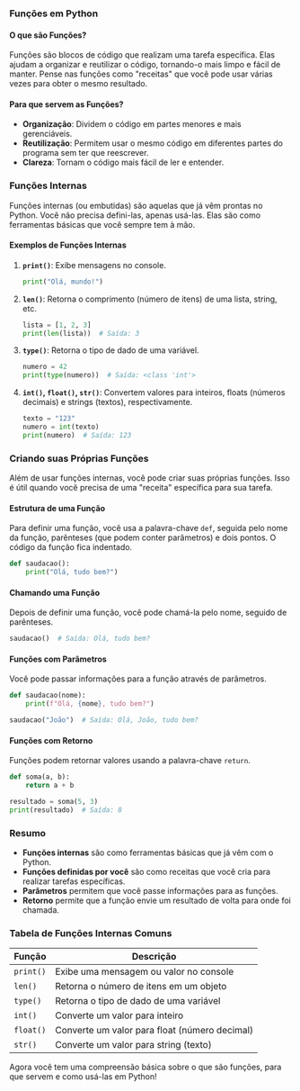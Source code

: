 ### Funções em Python

#### O que são Funções?

Funções são blocos de código que realizam uma tarefa específica. Elas ajudam a organizar e reutilizar o código, tornando-o mais limpo e fácil de manter. Pense nas funções como "receitas" que você pode usar várias vezes para obter o mesmo resultado.

#### Para que servem as Funções?

- **Organização**: Dividem o código em partes menores e mais gerenciáveis.
- **Reutilização**: Permitem usar o mesmo código em diferentes partes do programa sem ter que reescrever.
- **Clareza**: Tornam o código mais fácil de ler e entender.

### Funções Internas

Funções internas (ou embutidas) são aquelas que já vêm prontas no Python. Você não precisa defini-las, apenas usá-las. Elas são como ferramentas básicas que você sempre tem à mão.

#### Exemplos de Funções Internas

1. **`print()`**: Exibe mensagens no console.

   ```python
   print("Olá, mundo!")
   ```

2. **`len()`**: Retorna o comprimento (número de itens) de uma lista, string, etc.

   ```python
   lista = [1, 2, 3]
   print(len(lista))  # Saída: 3
   ```

3. **`type()`**: Retorna o tipo de dado de uma variável.

   ```python
   numero = 42
   print(type(numero))  # Saída: <class 'int'>
   ```

4. **`int()`, `float()`, `str()`**: Convertem valores para inteiros, floats (números decimais) e strings (textos), respectivamente.

   ```python
   texto = "123"
   numero = int(texto)
   print(numero)  # Saída: 123
   ```

### Criando suas Próprias Funções

Além de usar funções internas, você pode criar suas próprias funções. Isso é útil quando você precisa de uma "receita" específica para sua tarefa.

#### Estrutura de uma Função

Para definir uma função, você usa a palavra-chave `def`, seguida pelo nome da função, parênteses (que podem conter parâmetros) e dois pontos. O código da função fica indentado.

```python
def saudacao():
    print("Olá, tudo bem?")
```

#### Chamando uma Função

Depois de definir uma função, você pode chamá-la pelo nome, seguido de parênteses.

```python
saudacao()  # Saída: Olá, tudo bem?
```

#### Funções com Parâmetros

Você pode passar informações para a função através de parâmetros.

```python
def saudacao(nome):
    print(f"Olá, {nome}, tudo bem?")

saudacao("João")  # Saída: Olá, João, tudo bem?
```

#### Funções com Retorno

Funções podem retornar valores usando a palavra-chave `return`.

```python
def soma(a, b):
    return a + b

resultado = soma(5, 3)
print(resultado)  # Saída: 8
```

### Resumo

- **Funções internas** são como ferramentas básicas que já vêm com o Python.
- **Funções definidas por você** são como receitas que você cria para realizar tarefas específicas.
- **Parâmetros** permitem que você passe informações para as funções.
- **Retorno** permite que a função envie um resultado de volta para onde foi chamada.

### Tabela de Funções Internas Comuns

| Função    | Descrição                                     |
| --------- | --------------------------------------------- |
| `print()` | Exibe uma mensagem ou valor no console        |
| `len()`   | Retorna o número de itens em um objeto        |
| `type()`  | Retorna o tipo de dado de uma variável        |
| `int()`   | Converte um valor para inteiro                |
| `float()` | Converte um valor para float (número decimal) |
| `str()`   | Converte um valor para string (texto)         |

Agora você tem uma compreensão básica sobre o que são funções, para que servem e como usá-las em Python!

